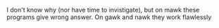 I don't know why (nor have time to invistigate), but on mawk these programs give
wrong answer. On gawk and nawk they work flawlessly
